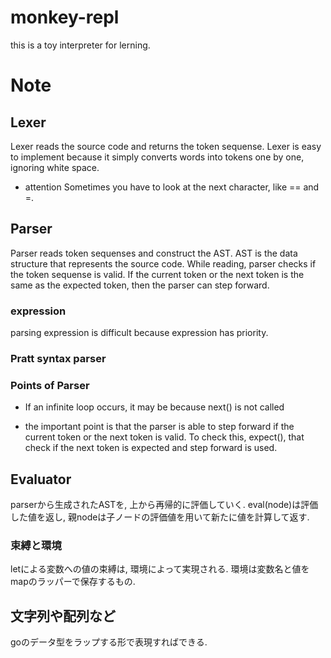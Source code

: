 # monkey-repl
this is a toy interpreter for lerning.


# Note
## Lexer
Lexer reads the source code and returns the token sequense. Lexer is easy to implement because it simply converts words into tokens one by one, ignoring white space.

- attention
Sometimes you have to look at the next character, like == and =.

## Parser
Parser reads token sequenses and construct the AST.
AST is the data structure that represents the source code.
While reading, parser checks if the token sequense is valid.
If the current token or the next token is the same as the expected token, then the parser can step forward.

### expression
parsing expression is difficult because expression has priority.

### Pratt syntax parser
### Points of Parser
-  If an infinite loop occurs, it may be because next() is not called

- the important point is that the parser is able to step forward if the current token or the next token is valid. To check this, expect(), that check if the next token is expected and step forward is used.


## Evaluator
parserから生成されたASTを, 上から再帰的に評価していく. eval(node)は評価した値を返し, 親nodeは子ノードの評価値を用いて新たに値を計算して返す.

### 束縛と環境
letによる変数への値の束縛は, 環境によって実現される. 環境は変数名と値をmapのラッパーで保存するもの.

## 文字列や配列など
goのデータ型をラップする形で表現すればできる.

